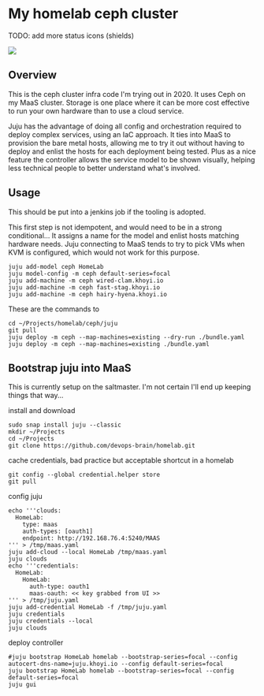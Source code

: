 # My homelab ceph cluster
TODO:  add more status icons (shields)

![](https://img.shields.io/badge/juju-2.0+-brightgreen.svg)

## Overview
This is the ceph cluster infra code I'm trying out in 2020.  It uses Ceph on my MaaS cluster.
Storage is one place where it can be more cost effective to run your own hardware than to use a cloud service.

Juju has the advantage of doing all config and orchestration required to deploy complex services, using an IaC approach.
It ties into MaaS to provision the bare metal hosts, allowing me to try it out without having to deploy and enlist the hosts for each deployment being tested.
Plus as a nice feature the controller allows the service model to be shown visually, helping less technical people to better understand what's involved.

## Usage
This should be put into a jenkins job if the tooling is adopted.  

This first step is not idempotent, and would need to be in a strong conditional...
It assigns a name for the model and enlist hosts matching hardware needs.
Juju connecting to MaaS tends to try to pick VMs when KVM is configured, which would not work for this purpose.

    juju add-model ceph HomeLab
    juju model-config -m ceph default-series=focal
    juju add-machine -m ceph wired-clam.khoyi.io
    juju add-machine -m ceph fast-stag.khoyi.io
    juju add-machine -m ceph hairy-hyena.khoyi.io

These are the commands to 

    cd ~/Projects/homelab/ceph/juju
    git pull
    juju deploy -m ceph --map-machines=existing --dry-run ./bundle.yaml
    juju deploy -m ceph --map-machines=existing ./bundle.yaml

## Bootstrap juju into MaaS
This is currently setup on the saltmaster.  I'm not certain I'll end up keeping things that way...

install and download

    sudo snap install juju --classic
    mkdir ~/Projects
    cd ~/Projects
    git clone https://github.com/devops-brain/homelab.git
    
cache credentials, bad practice but acceptable shortcut in a homelab

    git config --global credential.helper store
    git pull
    
config juju

    echo '''clouds:
      HomeLab:
        type: maas
        auth-types: [oauth1]
        endpoint: http://192.168.76.4:5240/MAAS
    ''' > /tmp/maas.yaml
    juju add-cloud --local HomeLab /tmp/maas.yaml
    juju clouds
    echo '''credentials:
      HomeLab:
        HomeLab:
          auth-type: oauth1
          maas-oauth: << key grabbed from UI >>
    ''' > /tmp/juju.yaml
    juju add-credential HomeLab -f /tmp/juju.yaml
    juju credentials
    juju credentials --local
    juju clouds
    
deploy controller

    #juju bootstrap HomeLab homelab --bootstrap-series=focal --config autocert-dns-name=juju.khoyi.io --config default-series=focal
    juju bootstrap HomeLab homelab --bootstrap-series=focal --config default-series=focal
    juju gui

